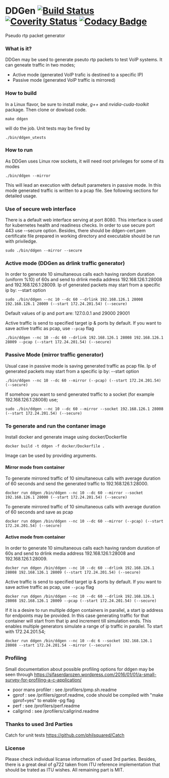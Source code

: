 # DDGen [![Build Status](https://travis-ci.org/sifaserdarozen/DDGen.png)](https://travis-ci.org/sifaserdarozen/DDGen) [![Coverity Status](https://img.shields.io/coverity/scan/8972.svg)](https://scan.coverity.com/projects/sifaserdarozen-ddgen) [![Codacy Badge](https://api.codacy.com/project/badge/Grade/ce80d5adf8dd406eaa83e7ba32eb2cc7)](https://www.codacy.com/app/sifa-serdar-ozen/DDGen?utm_source=github.com&amp;utm_medium=referral&amp;utm_content=sifaserdarozen/DDGen&amp;utm_campaign=Badge_Grade)
Pseudo rtp packet generator

### What is it?
DDGen may be used to generate pseuto rtp packets to test VoIP systems. It can geneate traffic in two modes;
* Active mode (generated VoIP trafic is destined to a specific IP)
* Passive mode (generated VoIP traffic is mirrored)

### How to build
In a Linux flavor, be sure to install *make*, *g++* and *nvidia-cuda-toolkit* package. Then clone or dowload code.
```
make ddgen
```
will do the job. Unit tests may be fired by
```
./bin/ddgen_utests
```

### How to run
As DDGen uses Linux row sockets, it will need root privileges for some of its modes
```
./bin/ddgen --mirror
```
This will lead an execution with default parameters in passive mode. In this mode generated traffic is written to a pcap file. See following sections for detailed usage.

### Use of secure web interface
There is a default web interface serving at port 8080. This interface is used for kubernetes health and readiness checks.
In order to use secure port 443 use --secure option. Besides, there should be ddgen-cert.pem certificate file prepared in working directory and executable should be run with priviledge.
```
sudo ./bin/ddgen --mirror --secure
```

### Active mode (DDGen as drlink traffic generator)
In order to generate 10 simultaneous calls each having random duration (uniform %10) of 60s and send to drlink media address 192.168.126.1:28008 and 192.168.126.1:28009. 
Ip of generated packets may start from a specific ip by: --start option
```
sudo ./bin/ddgen --nc 10 --dc 60 --drlink 192.168.126.1 28008 192.168.126.1 28009 (--start 172.24.201.54) (--secure)
```
Default values of ip and port are: 127.0.0.1 and 29000 29001

Active traffic is send to specified target ip & ports by default. If you want to save active traffic as pcap, use `--pcap` flag
```
./bin/ddgen --nc 10 --dc 60 --drlink 192.168.126.1 28008 192.168.126.1 28009 --pcap (--start 172.24.201.54) (--secure)
```

### Passive Mode (mirror traffic generator)
Usual case in passive mode is saving generated traffic as pcap file.
Ip of generated packets may start from a specific ip by: --start option
```
./bin/ddgen --nc 10 --dc 60 --mirror (--pcap) (--start 172.24.201.54) (--secure)
```

If somehow you want to send generated traffic to a socket (for example 192.168.126.1:28008) use;
```
sudo ./bin/ddgen --nc 10 --dc 60 --mirror --socket 192.168.126.1 28008 (--start 172.24.201.54) (--secure)
```

### To generate and run the contaner image
Install docker and generate image using docker/Dockerfile
```
docker build -t ddgen -f docker/Dockerfile .
```

Image can be used by providing arguments. 

#### Mirror mode from container
To generate mirrored traffic of 10 simultaneous calls with average duration of 60 seconds and send the generated traffic to 192.168.126.1:28000.
```
docker run ddgen /bin/ddgen --nc 10 --dc 60 --mirror --socket 192.168.126.1 28000 (--start 172.24.201.54) (--secure)
```

To generate mirrored traffic of 10 simultaneous calls with average duration of 60 seconds and save as pcap
```
docker run ddgen /bin/ddgen --nc 10 --dc 60 --mirror (--pcap) (--start 172.24.201.54) (--secure)
```

#### Active mode from container
In order to generate 10 simultaneous calls each having random duration of 60s and send to drlink media address 192.168.126.1:28008 and 192.168.126.1:28009. 
```
docker run ddgen /bin/ddgen --nc 10 --dc 60 --drlink 192.168.126.1 28008 192.168.126.1 28009 (--start 172.24.201.54) (--secure)
```

Active traffic is send to specified target ip & ports by default. If you want to save active traffic as pcap, use `--pcap` flag
```
docker run ddgen /bin/ddgen --nc 10 --dc 60 --drlink 192.168.126.1 28008 192.168.126.1 28009 --pcap (--start 172.24.201.54) (--secure)
```

If it is a desire to run multiple ddgen containers in parallel, a start ip address for endpoints may be provided.
In this case generating traffic for that container will start from that ip and increment till simulation ends.
This enables multiple generators simulate a range of ip traffic in parallel. To start with 172.24.201.54; 
```
docker run ddgen /bin/ddgen --nc 10 --dc 6 --socket 192.168.126.1 28008 --start 172.24.201.54 --mirror (--secure)
```

### Profiling
Small documentation about possible profiling options for ddgen may be seen through https://sifaserdarozen.wordpress.com/2016/01/01/a-small-survey-for-profiling-a-c-application/
* poor mans profiler : see /profilers/pmp.sh.readme
* gprof              : see /prifilers/gprof.readme, code should be compiled with "make gprof=yes" to enable -pg flag
* perf               : see /profilers/perf.readme
* callgrind          : see /profilers/callgrind.readme

### Thanks to used 3rd Parties
Catch for unit tests https://github.com/philsquared/Catch

### License
Please check individual licanse information of used 3rd parties. Besides, there is a great deal of g722 taken from ITU reference implementation that should be trated as ITU wishes.
All remaining part is MIT.

